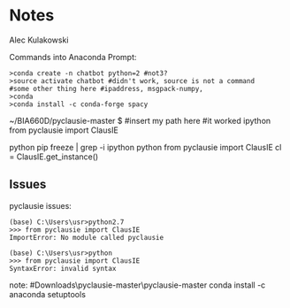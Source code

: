 # Notes
Alec Kulakowski

Commands into Anaconda Prompt:
```
>conda create -n chatbot python=2 #not3?
>source activate chatbot #didn't work, source is not a command
#some other thing here #ipaddress, msgpack-numpy,
>conda
>conda install -c conda-forge spacy
```





~/BIA660D/pyclausie-master $
#insert my path here #it worked
ipython
from pyclausie import ClausIE



python
pip freeze | grep -i ipython
python
from pyclausie import ClausIE
cl = ClausIE.get_instance()

## Issues

pyclausie issues:
```{Anaconda Prompt}
(base) C:\Users\usr>python2.7
>>> from pyclausie import ClausIE
ImportError: No module called pyclausie
```
```{Anaconda Prompt}
(base) C:\Users\usr>python
>>> from pyclausie import ClausIE
SyntaxError: invalid syntax
```

note:
#Downloads\pyclausie-master\pyclausie-master
conda install -c anaconda setuptools
